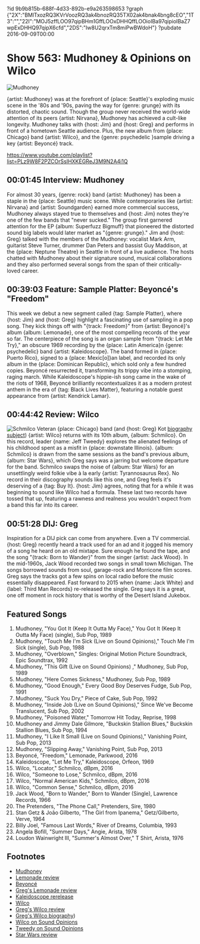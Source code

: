 ?id 9b9b815b-688f-4d33-892b-e9a263598653
?graph {"2X":"BMlTxozRQ3KVrVoozRQ3ak4bnozRQ35TX02ak4bnak4bng8cEO","1T3":"","22I":"MOJ5zffLOO97qipBHm1GffLOOxDHHQffLOOioIBa97qipioIBaZ7wpExDHHQ97qipX6cfd","2DS":"Iw8U2qrxTm8miPwBWdoH"}
?pubdate 2016-09-09T00:00

# Show 563: Mudhoney & Opinions on Wilco

![Mudhoney](https://static.soundopinions.org/images/2016/mudhoney_web.jpg)

{artist: Mudhoney} was at the forefront of {place: Seattle}'s exploding music scene in the '80s and '90s, paving the way for {genre: grunge} with its distorted, chaotic sound. Though the group never received the world-wide attention of its peers {artist: Nirvana}, Mudhoney has achieved a cult-like longevity. Mudhoney talks with {host: Jim} and {host: Greg} and performs in front of a hometown Seattle audience. Plus, the new album from {place: Chicago} band {artist: Wilco}, and the {genre: psychedelic }sample driving a key {artist: Beyoncé} track.

https://www.youtube.com/playlist?list=PLz9W8F2PZCOrSsIHXKEGReJ3M9N2A4i1Q

## 00:01:45 Interview: Mudhoney
For almost 30 years, {genre: rock} band {artist: Mudhoney} has been a staple in the {place: Seattle} music scene. While contemporaries like {artist: Nirvana} and {artist: Soundgarden} earned more commercial success, Mudhoney always stayed true to themselves and {host: Jim} notes they're one of the few bands that "never sucked." The group first garnered attention for the EP {album: Superfuzz Bigmuff} that pioneered the distorted sound big labels would later market as "{genre: grunge}." Jim and {host: Greg} talked with the members of the Mudhoney: vocalist Mark Arm, guitarist Steve Turner, drummer Dan Peters and bassist Guy Maddison, at the {place: Neptune Theatre} in Seattle in front of a live audience. The hosts chatted with Mudhoney about their signature sound, musical collaborations and they also performed several songs from the span of their critically-loved career.

## 00:39:03 Feature: Sample Platter: Beyoncé's "Freedom"

This week we debut a new segment called {tag: Sample Platter}, where {host: Jim} and {host: Greg} highlight a fascinating use of sampling in a pop song. They kick things off with "{track: Freedom}" from {artist: Beyoncé}'s album {album: Lemonade}, one of the most compelling records of the year so far. The centerpiece of the song is an organ sample from "{track: Let Me Try}," an obscure 1969 recording by the {place: Latin America}n {genre: psychedelic} band {artist: Kaleidoscope}. The band formed in {place: Puerto Rico}, signed to a {place: Mexic[o]}an label, and recorded its only album in the {place: Dominican Republic}, which sold only a few hundred copies. Beyoncé resurrected it, transforming its trippy vibe into a stomping, raging march. While Kaleidoscope's hippie-ish song came in the wake of the riots of 1968, Beyoncé brilliantly recontextualizes it as a modern protest anthem in the era of {tag: Black Lives Matter}, featuring a notable guest appearance from {artist: Kendrick Lamar}.


## 00:44:42 Review: Wilco
![Schmilco](https://static.soundopinions.org/assets/563/22I0.jpg)
Veteran {place: Chicago} band (and {host: Greg} Kot [biography subject](http://www.wilcobook.com/buy/index.html)) {artist: Wilco} returns with its 10th album, {album: Schmilco}. On this record, leader {name: Jeff Tweedy} explores the alienated feelings of his childhood spent as a misfit in {place: downstate Illinois}. {album: Schmilco} is drawn from the same sessions as the band's previous album, {album: Star Wars}, which Greg says was a jarring but welcome departure for the band. Schmilco  swaps the noise of {album: Star Wars} for an unsettlingly weird folkie vibe à la early {artist: Tyrannosaurus Rex}. No record in their discography sounds like this one, and Greg feels it's deserving of a {tag: Buy It}. {host: Jim} agrees, noting that for a while it was beginning to sound like Wilco had a formula. These last two records have tossed that up, featuring a rawness and realness you wouldn't expect from a band this far into its career.


## 00:51:28 DIJ: Greg
   Inspiration for a DIJ pick can come from anywhere. Even a TV commercial. {host: Greg} recently heard a track used for an ad and it jogged his memory of a song he heard on an old mixtape. Sure enough he found the tape, and the song "{track: Born to Wander}" from the singer {artist: Jack Wood}. In the mid-1960s, Jack Wood recorded two songs in small town Michigan. The songs borrowed sounds from soul, garage-rock and Morricone film scores. Greg says the tracks got a few spins on local radio before the music essentially disappeared. Fast forward to 2015 when {name: Jack White} and {label: Third Man Records} re-released the single. Greg says it is a great, one off moment in rock history that is worthy of the Desert Island Jukebox.

## Featured Songs

1. Mudhoney, "You Got It (Keep It Outta My Face)," You Got It (Keep It Outta My Face) (single), Sub Pop, 1989
1. Mudhoney, "Touch Me I'm Sick (Live on Sound Opinions)," Touch Me I'm Sick (single), Sub Pop, 1988
1. Mudhoney, "Overblown," Singles: Original Motion Picture Soundtrack, Epic Soundtrax, 1992
1. Mudhoney, "This Gift (Live on Sound Opinions) ," Mudhoney, Sub Pop, 1989
1. Mudhoney, "Here Comes Sickness," Mudhoney, Sub Pop, 1989
1. Mudhoney, "Good Enough," Every Good Boy Deserves Fudge, Sub Pop, 1991
1. Mudhoney, "Suck You Dry," Piece of Cake, Sub Pop, 1992
1. Mudhoney, "Inside Job (Live on Sound Opinions)," Since We've Become Translucent, Sub Pop, 2002
1. Mudhoney, "Poisoned Water," Tomorrow Hit Today, Reprise, 1998
1. Mudhoney and Jimmy Dale Gilmore, "Buckskin Stallion Blues," Buckskin Stallion Blues, Sub Pop, 1994
1. Mudhoney, "I Like It Small (Live on Sound Opinions)," Vanishing Point, Sub Pop, 2013
1. Mudhoney, "Slipping Away," Vanishing Point, Sub Pop, 2013
1. Beyoncé, "Freedom," Lemonade, Parkwood, 2016
1. Kaleidoscope, "Let Me Try," Kaleidoscope, Orfeon, 1969
1. Wilco, "Locator," Schmilco, dBpm, 2016
1. Wilco, "Someone to Lose," Schmilco, dBpm, 2016
1. Wilco, "Normal American Kids," Schmilco, dBpm, 2016
1. Wilco, "Common Sense," Schmilco, dBpm, 2016
1. Jack Wood, "Born to Wander," Born to Wander (Single), Lawrence Records, 1966
1. The Pretenders, "The Phone Call," Pretenders, Sire, 1980
1. Stan Getz & João Gilberto, "The Girl from Ipanema," Getz/Gilberto, Verve, 1964
1. Billy Joel, "Famous Last Words," River of Dreams, Columbia, 1993
1. Angela Bofill, "Summer Days," Angie, Arista, 1978
1. Loudon Wainwright III, "Summer's Almost Over," T Shirt, Arista, 1976


## Footnotes
- [Mudhoney](http://mudhoneyonline.com/)
- [Lemonade review](/show/544/#beyonce)
- [Beyoncé](http://www.beyonce.com/)
- [Greg's Lemonade review](http://www.chicagotribune.com/entertainment/music/kot/ct-beyonce-lemonade-album-review-20160424-column.html)
- [Kaleidoscope rerelease](http://www.nowagainrecords.com/kaleidoscope/)
- [Wilco](http://wilcoworld.net/)
- [Greg's Wilco review](http://www.chicagotribune.com/entertainment/music/kot/sc-wilco-schmilco-review-jeff-tweedy-ent-0902-20160902-column.html)
- [Greg's Wilco biography](http://www.wilcobook.com/buy/index.html))
- [Wilco on Sound Opinions](/show/77/)
- [Tweedy on Sound Opinions](/show/460/)
- [Star Wars review](/show/504)
